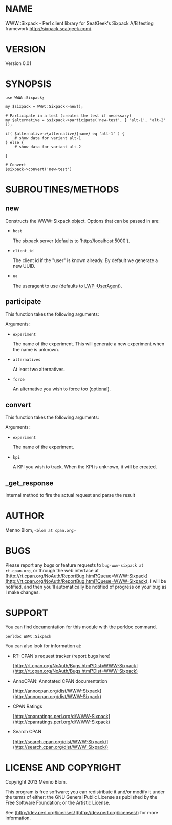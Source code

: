 # NAME

WWW::Sixpack - Perl client library for SeatGeek's Sixpack A/B testing framework http://sixpack.seatgeek.com/

# VERSION

Version 0.01

# SYNOPSIS

    use WWW::Sixpack;

    my $sixpack = WWW::Sixpack->new();

    # Participate in a test (creates the test if necessary)
    my $alternative = $sixpack->participate('new-test', [ 'alt-1', 'alt-2' ]);

    if( $alternative->{alternative}{name} eq 'alt-1' ) {
        # show data for variant alt-1
    } else {
        # show data for variant alt-2

    }

    # Convert
    $sixpack->convert('new-test')

# SUBROUTINES/METHODS

## new

Constructs the WWW::Sixpack object. Options that can be passed in are:

- `host`

    The sixpack server (defaults to 'http://localhost:5000').

- `client_id`

    The client id if the "user" is known already. By default we generate a new UUID.

- `ua`

    The useragent to use (defaults to [LWP::UserAgent](http://search.cpan.org/perldoc?LWP::UserAgent)).

## participate

This function takes the following arguments:

Arguments:

- `experiment`

    The name of the experiment. This will generate a new experiment when the name is unknown.

- `alternatives`

    At least two alternatives.

- `force`

    An alternative you wish to force too (optional).

## convert

This function takes the following arguments:

Arguments:

- `experiment`

    The name of the experiment.

- `kpi`

    A KPI you wish to track. When the KPI is unknown, it will be created.

## \_get\_response

Internal method to fire the actual request and parse the result

# AUTHOR

Menno Blom, `<blom at cpan.org>`

# BUGS

Please report any bugs or feature requests to `bug-www-sixpack at rt.cpan.org`, or through
the web interface at [http://rt.cpan.org/NoAuth/ReportBug.html?Queue=WWW-Sixpack](http://rt.cpan.org/NoAuth/ReportBug.html?Queue=WWW-Sixpack).  I will be notified, and then you'll
automatically be notified of progress on your bug as I make changes.

# SUPPORT

You can find documentation for this module with the perldoc command.

    perldoc WWW::Sixpack



You can also look for information at:

- RT: CPAN's request tracker (report bugs here)

    [http://rt.cpan.org/NoAuth/Bugs.html?Dist=WWW-Sixpack](http://rt.cpan.org/NoAuth/Bugs.html?Dist=WWW-Sixpack)

- AnnoCPAN: Annotated CPAN documentation

    [http://annocpan.org/dist/WWW-Sixpack](http://annocpan.org/dist/WWW-Sixpack)

- CPAN Ratings

    [http://cpanratings.perl.org/d/WWW-Sixpack](http://cpanratings.perl.org/d/WWW-Sixpack)

- Search CPAN

    [http://search.cpan.org/dist/WWW-Sixpack/](http://search.cpan.org/dist/WWW-Sixpack/)

# LICENSE AND COPYRIGHT

Copyright 2013 Menno Blom.

This program is free software; you can redistribute it and/or modify it
under the terms of either: the GNU General Public License as published
by the Free Software Foundation; or the Artistic License.

See [http://dev.perl.org/licenses/](http://dev.perl.org/licenses/) for more information.


